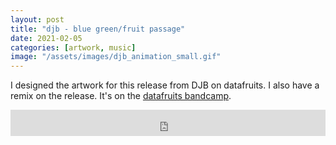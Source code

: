 ```yaml
---
layout: post
title: "djb - blue green/fruit passage"
date: 2021-02-05
categories: [artwork, music]
image: "/assets/images/djb_animation_small.gif"
---
```


I designed the artwork for this release from DJB on datafruits. I also have a
remix on the release. It's on the <a href="https://djbee.bandcamp.com/album/blue-green-fruit-passage">datafruits bandcamp</a>.

<iframe style="border: 0; width: 100%; height: 42px;" src="https://bandcamp.com/EmbeddedPlayer/album=3037022186/size=small/bgcol=ffffff/linkcol=0687f5/track=210790543/transparent=true/" seamless><a href="https://djbee.bandcamp.com/album/blue-green-fruit-passage">Blue-Green / Fruit Passage by djb</a></iframe>
